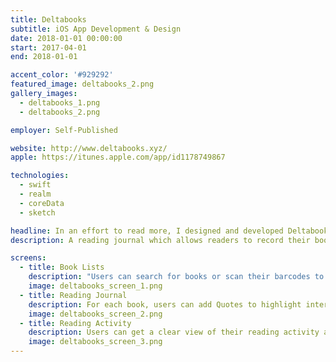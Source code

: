 ```yaml
---
title: Deltabooks
subtitle: iOS App Development & Design
date: 2018-01-01 00:00:00
start: 2017-04-01
end: 2018-01-01

accent_color: '#929292'
featured_image: deltabooks_2.png
gallery_images:
  - deltabooks_1.png
  - deltabooks_2.png

employer: Self-Published

website: http://www.deltabooks.xyz/
apple: https://itunes.apple.com/app/id1178749867

technologies:
  - swift
  - realm
  - coreData
  - sketch

headline: In an effort to read more, I designed and developed Deltabooks. A reading journal which allows readers to record their books lists and to take notes on their readings.
description: A reading journal which allows readers to record their books lists and to take notes on their readings.

screens:
  - title: Book Lists
    description: "Users can search for books or scan their barcodes to add them to their lists: To Read, Reading and Read."
    image: deltabooks_screen_1.png
  - title: Reading Journal
    description: For each book, users can add Quotes to highlight interesting content and Notes to record their thoughts.
    image: deltabooks_screen_2.png
  - title: Reading Activity
    description: Users can get a clear view of their reading activity and challenge themself to read more.
    image: deltabooks_screen_3.png
---
```


